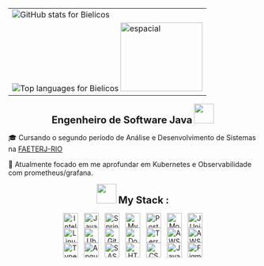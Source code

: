<!-- Favorite o repositório e de like no post no linkedin se você gostou! (: -->
<table align="right">
  <tr>
    <td>
      <img
        src="https://github-readme-stats.vercel.app/api?username=Bielicos&hide_title=true&show_icons=true&line_height=25&hide=issues&bg_color=0D1B2A&title_color=1E90FF&text_color=A9D6E5&border_radius=5&border_color=1E90FF&icon_color=1E90FF"
        alt="GitHub stats for Bielicos"
      />
    </td>
         </tr>
         <tr>
    <td>
      <img
        src="https://github-readme-stats.vercel.app/api/top-langs?username=Bielicos&layout=compact&langs_count=4&show_icons=true&bg_color=0D1B2A&title_color=1E90FF&text_color=A9D6E5&border_radius=5&border_color=1E90FF"
        alt="Top languages for Bielicos"
      />
      <img width="166" height="139" alt="espacial" src="https://github.com/user-attachments/assets/a04a7605-38e0-4a27-9ca5-b5b1722536ae" />
    </td>
    
  </tr>
</table>
<p align="center">
  <strong style="font-size: 1.25rem;">Engenheiro de Software Java</strong>
  <img src="https://cultofthepartyparrot.com/parrots/hd/laptop_parrot.gif" width="40" height="40"/>
</p>
<p>
🎓 Cursando o segundo período de Análise e Desenvolvimento de Sistemas na <a href="https://www.faeterj-rio.edu.br/" target="_blank">FAETERJ-RIO</a>
</p>
<p>
🌟 Atualmente focado em me aprofundar em Kubernetes e Observabilidade com prometheus/grafana.
</p>
<p align="center">
  <img src="https://cultofthepartyparrot.com/parrots/hd/mustacheparrot.gif" width="40" height="40"/>
  <strong style="font-size: 1.25rem;">My Stack :</strong>
</p>
<!-- Back‑end -->
<div align="center" style="display: flex; align-items: center; justify-content: center; gap: 12px; flex-wrap: wrap;">
  <img src="https://cdn.jsdelivr.net/gh/devicons/devicon@latest/icons/intellij/intellij-original.svg" alt="IntelliJ logo" style="width:30px;height:30px;" />
  <img src="https://cdn.jsdelivr.net/gh/devicons/devicon@latest/icons/java/java-original.svg" alt="Java logo" style="width:30px;height:30px;" />
  <img src="https://cdn.jsdelivr.net/gh/devicons/devicon@latest/icons/spring/spring-original.svg" alt="Spring Boot logo" style="width:30px;height:30px;" />
  <img src="https://cdn.jsdelivr.net/gh/devicons/devicon@latest/icons/mysql/mysql-original.svg" alt="MySQL logo" style="width:30px;height:30px;" />
  <img src="https://cdn.jsdelivr.net/gh/devicons/devicon@latest/icons/postgresql/postgresql-original.svg" alt="PostgreSQL logo" style="width:30px;height:30px;" />
  <img src="https://cdn.jsdelivr.net/gh/devicons/devicon@latest/icons/mongodb/mongodb-original.svg" alt="MongoDB logo" style="width:30px;height:30px;" />
  <img src="https://cdn.jsdelivr.net/gh/devicons/devicon@latest/icons/junit/junit-original.svg" alt="JUnit logo" style="width:30px;height:30px;" />
</div>
<!-- DevOps -->
<div align="center" style="display: flex; align-items: center; justify-content: center; gap: 12px; flex-wrap: wrap;">
  <img src="https://cdn.jsdelivr.net/gh/devicons/devicon@latest/icons/linux/linux-original.svg" alt="Linux logo" style="width:30px;height:30px;" />
  <img src="https://cdn.jsdelivr.net/gh/devicons/devicon@latest/icons/ubuntu/ubuntu-original.svg" alt="Ubuntu logo" style="width:30px;height:30px;" />
  <img src="https://cdn.jsdelivr.net/gh/devicons/devicon@latest/icons/git/git-original.svg" alt="Git logo" style="width:30px;height:30px;" />
  <img src="https://cdn.jsdelivr.net/gh/devicons/devicon@latest/icons/docker/docker-plain.svg" alt="Docker logo" style="width:30px;height:30px;" />
  <img src="https://cdn.jsdelivr.net/gh/devicons/devicon@latest/icons/terraform/terraform-original.svg" alt="Terraform logo" style="width:30px;height:30px;" />
  <img src="https://cdn.jsdelivr.net/gh/devicons/devicon@latest/icons/amazonwebservices/amazonwebservices-plain-wordmark.svg" alt="AWS logo" style="width:30px;height:30px;" />
  <img src="https://cdn.jsdelivr.net/gh/devicons/devicon@latest/icons/githubactions/githubactions-original.svg" alt="AWS logo" style="width:30px;height:30px;" />

</div>

<!-- Front‑end -->
<div align="center" style="display: flex; align-items: center; justify-content: center; gap: 12px; flex-wrap: wrap;">
  <img src="https://cdn.jsdelivr.net/gh/devicons/devicon@latest/icons/typescript/typescript-original.svg" alt="TypeScript logo" style="width:30px;height:30px;" />
  <img src="https://cdn.jsdelivr.net/gh/devicons/devicon@latest/icons/angular/angular-original.svg" alt="Angular logo" style="width:30px;height:30px;" />
  <img src="https://cdn.jsdelivr.net/gh/devicons/devicon@latest/icons/sass/sass-original.svg" alt="SASS logo" style="width:30px;height:30px;" />
  <img src="https://cdn.jsdelivr.net/gh/devicons/devicon@latest/icons/html5/html5-original.svg" alt="HTML5 logo" style="width:30px;height:30px;" />
  <img src="https://cdn.jsdelivr.net/gh/devicons/devicon@latest/icons/css3/css3-original.svg" alt="CSS3 logo" style="width:30px;height:30px;" />
  <img src="https://cdn.jsdelivr.net/gh/devicons/devicon@latest/icons/javascript/javascript-original.svg" alt="JavaScript logo" style="width:30px;height:30px;" />
  <img src="https://cdn.jsdelivr.net/gh/devicons/devicon@latest/icons/figma/figma-original.svg" alt="Figma logo" style="width:30px;height:30px;" />
</div>
